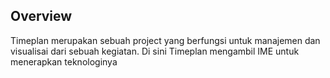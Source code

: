 ## Overview
Timeplan merupakan sebuah project yang berfungsi untuk manajemen dan visualisai dari sebuah kegiatan. Di sini Timeplan mengambil IME untuk menerapkan teknologinya<br/>

